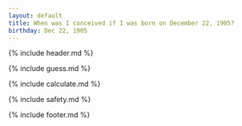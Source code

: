 ```yaml
---
layout: default
title: When was I conceived if I was born on December 22, 1905?
birthday: Dec 22, 1905
---
```


{% include header.md %}

{% include guess.md %}

{% include calculate.md %}

{% include safety.md %}

{% include footer.md %}




